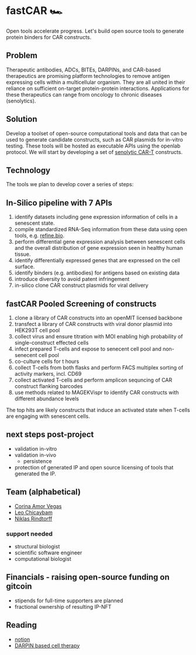 # fastCAR 🏎️ 
Open tools accelerate progress. Let's build open source tools to generate protein binders for CAR constructs. 

## Problem
Therapeutic antibodies, ADCs, BITEs, DARPINs, and CAR-based therapeutics are promising platform technologies to remove antigen expressing cells within a multicellular organism. They are all united in their reliance on sufficient on-target protein-protein interactions. Applications for these therapeutics can range from oncology to chronic diseases (senolytics). 

## Solution
Develop a toolset of open-source computational tools and data that can be used to generate candidate constructs, such as CAR plasmids for in-vitro testing. These tools will be hosted as executable APIs using the openlab protocol.
We will start by developing a set of [senolytic CAR-T](https://www.nature.com/articles/s41586-020-2403-9) constructs. 

## Technology
The tools we plan to develop cover a series of steps: 

## In-Silico pipeline with 7 APIs
1. identify datasets including gene expression information of cells in a senescent state. 
2. compile standardized RNA-Seq information from these data using open tools, e.g. [refine.bio](http://refine.bio).
3. perform differential gene expression analysis between senescent cells and the overall distribution of gene expression seen in healthy human tissue.
4. identify differentially expressed genes that are expressed on the cell surface.
5. identify binders (e.g. antibodies) for antigens based on existing data
6. introduce diversity to avoid patent infringement
7. in-silico clone CAR construct plasmids for viral delivery

## fastCAR Pooled Screening of constructs
1. clone a library of CAR constructs into an openMIT licensed backbone
2. transfect a library of CAR constructs with viral donor plasmid into HEK293T cell pool
3. collect virus and ensure titration with MOI enabling high probability of single-construct effected cells
4. infect prepared T-cells and expose to senecent cell pool and non-senecent cell pool
5. co-culture cells for t hours
6. collect T-cells from both flasks and perform FACS multiplex sorting of activity markers, incl. CD69
7. collect activated T-cells and perform amplicon sequncing of CAR construct flanking barcodes
8. use methods related to MAGEKVispr to identify CAR constructs with different abundance levels

The top hits are likely constructs that induce an activated state when T-cells are engaging with senescent cells.

## next steps post-project
- validation in-vitro
- validation in-vivo
    - persistence
- protection of generated IP and open source licensing of tools that generated the IP.

## Team (alphabetical)
* [Corina Amor Vegas](https://twitter.com/corina_amor_MD)
* [Leo Chicaybam](https://twitter.com/leochicaybam)
* [Niklas Rindtorff](https://twitter.com/Niklas_TR)

### support needed
* structural biologist
* scientific software engineer
* computational biologist

## Financials - raising open-source funding on gitcoin
* stipends for full-time supporters are planned
* fractional ownership of resulting IP-NFT

## Reading
* [notion](https://www.notion.so/67a570bc9a97434f8126d06522709f9d) 
* [DARPIN based cell therapy](https://pubmed.ncbi.nlm.nih.gov/31548346/)
